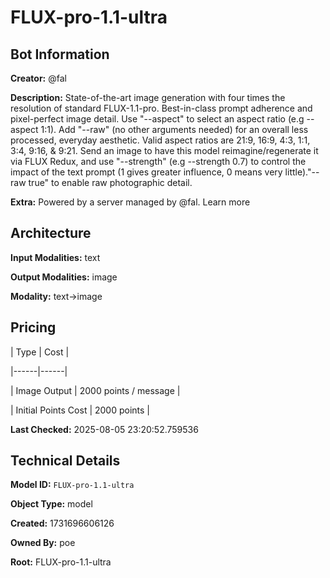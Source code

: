 # FLUX-pro-1.1-ultra

## Bot Information

**Creator:** @fal

**Description:** State-of-the-art image generation with four times the resolution of standard FLUX-1.1-pro. Best-in-class prompt adherence and pixel-perfect image detail. Use "--aspect" to select an aspect ratio (e.g --aspect 1:1). Add "--raw" (no other arguments needed) for an overall less processed, everyday aesthetic. Valid aspect ratios are 21:9, 16:9, 4:3, 1:1, 3:4, 9:16, & 9:21. Send  an image to have this model reimagine/regenerate it via FLUX Redux, and use "--strength" (e.g --strength 0.7) to control the impact of the text prompt (1 gives greater influence, 0 means very little)."--raw true" to enable raw photographic detail.

**Extra:** Powered by a server managed by @fal. Learn more


## Architecture

**Input Modalities:** text

**Output Modalities:** image

**Modality:** text->image


## Pricing

| Type | Cost |

|------|------|

| Image Output | 2000 points / message |

| Initial Points Cost | 2000 points |


**Last Checked:** 2025-08-05 23:20:52.759536


## Technical Details

**Model ID:** `FLUX-pro-1.1-ultra`

**Object Type:** model

**Created:** 1731696606126

**Owned By:** poe

**Root:** FLUX-pro-1.1-ultra
